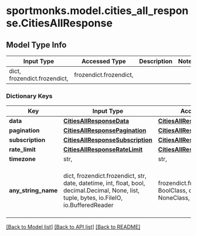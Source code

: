 # sportmonks.model.cities_all_response.CitiesAllResponse

## Model Type Info
Input Type | Accessed Type | Description | Notes
------------ | ------------- | ------------- | -------------
dict, frozendict.frozendict,  | frozendict.frozendict,  |  | 

### Dictionary Keys
Key | Input Type | Accessed Type | Description | Notes
------------ | ------------- | ------------- | ------------- | -------------
**data** | [**CitiesAllResponseData**](CitiesAllResponseData.md) | [**CitiesAllResponseData**](CitiesAllResponseData.md) |  | [optional] 
**pagination** | [**CitiesAllResponsePagination**](CitiesAllResponsePagination.md) | [**CitiesAllResponsePagination**](CitiesAllResponsePagination.md) |  | [optional] 
**subscription** | [**CitiesAllResponseSubscription**](CitiesAllResponseSubscription.md) | [**CitiesAllResponseSubscription**](CitiesAllResponseSubscription.md) |  | [optional] 
**rate_limit** | [**CitiesAllResponseRateLimit**](CitiesAllResponseRateLimit.md) | [**CitiesAllResponseRateLimit**](CitiesAllResponseRateLimit.md) |  | [optional] 
**timezone** | str,  | str,  |  | [optional] 
**any_string_name** | dict, frozendict.frozendict, str, date, datetime, int, float, bool, decimal.Decimal, None, list, tuple, bytes, io.FileIO, io.BufferedReader | frozendict.frozendict, str, BoolClass, decimal.Decimal, NoneClass, tuple, bytes, FileIO | any string name can be used but the value must be the correct type | [optional]

[[Back to Model list]](../../README.md#documentation-for-models) [[Back to API list]](../../README.md#documentation-for-api-endpoints) [[Back to README]](../../README.md)


